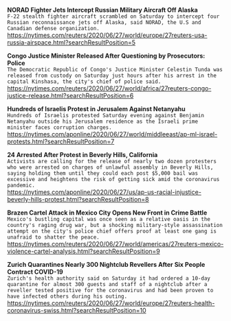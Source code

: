 **NORAD Fighter Jets Intercept Russian Military Aircraft Off Alaska**\
`F-22 stealth fighter aircraft scrambled on Saturday to intercept four Russian reconnaissance jets off Alaska, said NORAD, the U.S and Canadian defense organization.`\
https://nytimes.com/reuters/2020/06/27/world/europe/27reuters-usa-russia-airspace.html?searchResultPosition=5

**Congo Justice Minister Released After Questioning by Prosecutors: Police**\
`The Democratic Republic of Congo's Justice Minister Celestin Tunda was released from custody on Saturday just hours after his arrest in the capital Kinshasa, the city's chief of police said.`\
https://nytimes.com/reuters/2020/06/27/world/africa/27reuters-congo-justice-release.html?searchResultPosition=6

**Hundreds of Israelis Protest in Jerusalem Against Netanyahu**\
`Hundreds of Israelis protested Saturday evening against Benjamin Netanyahu outside his Jerusalem residence as the Israeli prime minister faces corruption charges.`\
https://nytimes.com/aponline/2020/06/27/world/middleeast/ap-ml-israel-protests.html?searchResultPosition=7

**24 Arrested After Protest in Beverly Hills, California**\
`Activists are calling for the release of nearly two dozen protesters who were arrested on charges of unlawful assembly in Beverly Hills, saying holding them until they could each post $5,000 bail was excessive and heightens the risk of getting sick amid the coronavirus pandemic.`\
https://nytimes.com/aponline/2020/06/27/us/ap-us-racial-injustice-beverly-hills-protest.html?searchResultPosition=8

**Brazen Cartel Attack in Mexico City Opens New Front in Crime Battle**\
`Mexico's bustling capital was once seen as a relative oasis in the country's raging drug war, but a shocking military-style assassination attempt on the city's police chief offers proof at least one gang is unafraid to shatter the peace.`\
https://nytimes.com/reuters/2020/06/27/world/americas/27reuters-mexico-violence-cartel-analysis.html?searchResultPosition=9

**Zurich Quarantines Nearly 300 Nightclub Revellers After Six People Contract COVID-19**\
`Zurich's health authority said on Saturday it had ordered a 10-day quarantine for almost 300 guests and staff of a nightclub after a reveller tested positive for the coronavirus and had been proven to have infected others during his outing.`\
https://nytimes.com/reuters/2020/06/27/world/europe/27reuters-health-coronavirus-swiss.html?searchResultPosition=10

